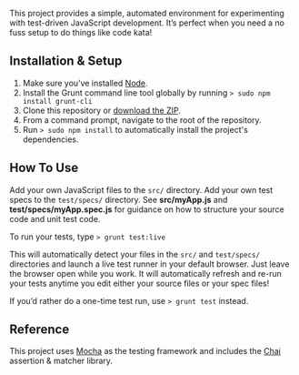 This project provides a simple, automated environment for experimenting with test-driven JavaScript development. It’s perfect when you need a no fuss setup to do things like code kata!

## Installation & Setup

1. Make sure you’ve installed [Node](http://nodejs.org/).
2. Install the Grunt command line tool globally by running `> sudo npm install grunt-cli`
3. Clone this repository or [download the ZIP](https://github.com/Krxtopher/javascript-code-kata-starter/archive/master.zip).
4. From a command prompt, navigate to the root of the repository.
5. Run `> sudo npm install` to automatically install the project's dependencies.

## How To Use

Add your own JavaScript files to the `src/` directory. Add your own test specs to the `test/specs/` directory. See **src/myApp.js** and **test/specs/myApp.spec.js** for guidance on how to structure your source code and unit test code.

To run your tests, type `> grunt test:live`

This will automatically detect your files in the `src/` and `test/specs/` directories and launch a live test runner in your default browser. Just leave the browser open while you work. It will automatically refresh and re-run your tests anytime you edit either your source files or your spec files!

If you’d rather do a one-time test run, use `> grunt test` instead.

## Reference

This project uses [Mocha](http://mochajs.org/) as the testing framework and includes the [Chai](http://chaijs.com/) assertion & matcher library.
